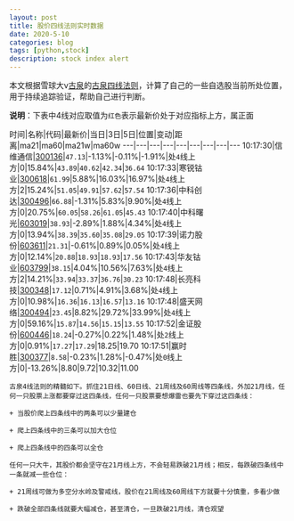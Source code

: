 ```yaml
---
layout: post
title: 股价四线法则实时数据
date: 2020-5-10
categories: blog
tags: [python,stock]
description: stock index alert
---
```



本文根据雪球大v[古泉](https://xueqiu.com/u/7148646888)的[古泉四线法则](https://xueqiu.com/7148646888/130498192)，计算了自己的一些自选股当前所处位置，用于持续追踪验证，帮助自己进行判断。

**说明**：下表中4线对应取值为`红色`表示最新价处于对应指标上方，属正面

时间|名称|代码|最新价|当日|3日|5日|位置|变动|距离|ma21|ma60|ma21w|ma60w
---|---|---|---|---|---|---|---|---
10:17:30|信维通信|[300136](https://xueqiu.com/S/SZ300136)|`47.13`|-1.13%|-0.11%|-1.91%|处`4`线上方|0|15.84%|`43.89`|`40.62`|`42.34`|`36.64`
10:17:33|寒锐钴业|[300618](https://xueqiu.com/S/SZ300618)|`61.99`|5.88%|16.03%|16.97%|处`4`线上方|2|15.24%|`51.05`|`49.91`|`57.62`|`57.54`
10:17:36|中科创达|[300496](https://xueqiu.com/S/SZ300496)|`66.88`|-1.31%|5.83%|9.90%|处`4`线上方|0|20.75%|`60.05`|`58.26`|`61.05`|`45.43`
10:17:40|中科曙光|[603019](https://xueqiu.com/S/SH603019)|`38.93`|-2.89%|1.88%|4.34%|处`4`线上方|0|13.94%|`38.39`|`35.60`|`35.08`|`29.05`
10:17:39|诺力股份|[603611](https://xueqiu.com/S/SH603611)|`21.31`|-0.61%|0.89%|0.05%|处`4`线上方|0|12.14%|`20.88`|`18.93`|`18.93`|`17.56`
10:17:43|华友钴业|[603799](https://xueqiu.com/S/SH603799)|`38.15`|4.04%|10.56%|7.63%|处`4`线上方|2|14.21%|`33.94`|`33.37`|`36.76`|`30.23`
10:17:48|长亮科技|[300348](https://xueqiu.com/S/SZ300348)|`17.12`|0.71%|4.91%|3.68%|处`4`线上方|0|10.98%|`16.36`|`16.13`|`16.57`|`13.16`
10:17:48|盛天网络|[300494](https://xueqiu.com/S/SZ300494)|`23.45`|8.82%|29.72%|33.99%|处`4`线上方|0|59.16%|`15.87`|`14.56`|`15.15`|`13.55`
10:17:52|金证股份|[600446](https://xueqiu.com/S/SH600446)|`18.24`|-0.27%|0.22%|1.48%|处`2`线上方|0|0.91%|`17.27`|`17.29`|18.25|19.70
10:17:51|赢时胜|[300377](https://xueqiu.com/S/SZ300377)|`8.58`|-0.23%|1.28%|-0.47%|处`0`线上方|0|-13.26%|8.80|9.72|10.32|11.00

```
古泉4线法则的精髓如下。抓住21日线、60日线、21周线及60周线等四条线，外加21月线，任何一只股票上涨都要穿过这四条线，任何一只股票要想爆雷也要先下穿过这四条线：

+ 当股价爬上四条线中的两条可以少量建仓

+ 爬上四条线中的三条可以加大仓位

+ 爬上四条线中的四条可以全仓

任何一只大牛，其股价都会坚守在21月线上方，不会轻易跌破21月线；相反，每跌破四条线中一条就减一些仓位：

+ 21周线可做为多空分水岭及警戒线，股价在21周线及60周线下方就要十分慎重，多看少做

+ 跌破全部四条线就要大幅减仓，甚至清仓，一旦跌破21月线，清仓观望
```